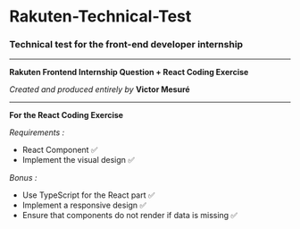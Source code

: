 # Rakuten-Technical-Test

### Technical test for the front-end developer internship
---
**Rakuten Frontend Internship Question + React Coding Exercise**

*Created and produced entirely by* **Victor Mesuré**

---
**For the React Coding Exercise**

_Requirements :_
* React Component ✅​
* Implement the visual design ✅​

_Bonus :_
* Use TypeScript for the React part ✅​
* Implement a responsive design ✅​
* Ensure that components do not render if data is missing ✅​

